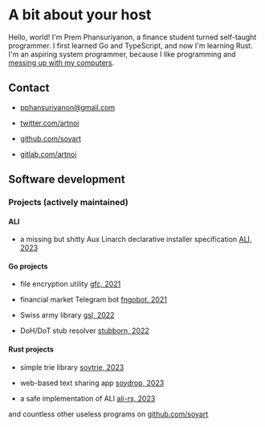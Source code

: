 # A bit about your host

Hello, world! I'm Prem Phansuriyanon, a finance student turned self-taught programmer.
I first learned Go and TypeScript, and now I'm learning Rust. I'm an aspiring
system programmer, because I like programming and [messing up with my computers](os.html).

## Contact

- [pphansuriyanon@gmail.com](mailto:pphansuriyanon@gmail.com)

- [twitter.com/artnoi](https://twitter.com/artnoi)

- [github.com/soyart](https://github.com/soyart)

- [gitlab.com/artnoi](https://gitlab.com/artnoi)

## Software development

### Projects (actively maintained)

#### ALI

- a missing but shitty Aux Linarch declarative installer specification [ALI, 2023](https://github.com/soyart/ali)

#### Go projects

- file encryption utility [gfc, 2021](https://github.com/soyart/gfc)

- financial market Telegram bot [fngobot, 2021](https://github.com/soyart/fngobot)

- Swiss army library [gsl, 2022](https://github.com/soyart/gsl)

- DoH/DoT stub resolver [stubborn, 2022](https://github.com/soyart/stubborn)

#### Rust projects

- simple trie library [soytrie, 2023](https://github.com/soyart/soytrie)

- web-based text sharing app [soydrop, 2023](https://github.com/soyart/actix-drop)

- a safe implementation of ALI [ali-rs, 2023](https://github.com/soyart/ali-rs)

and countless other useless programs on [github.com/soyart](https://github.com/soyart)
